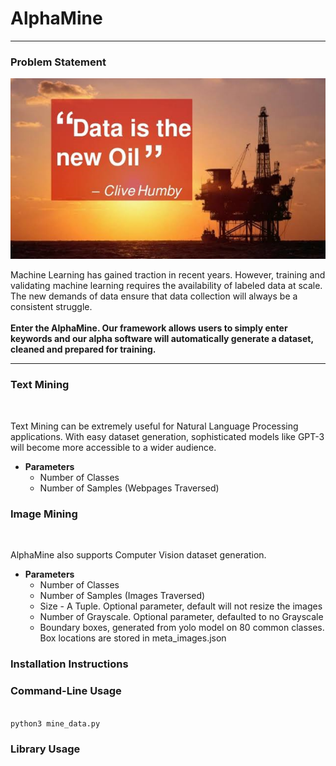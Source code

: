 <h1>AlphaMine</h1>
<hr>

<h3>Problem Statement</h3>
<img src="quote.png">
<p> Machine Learning has gained traction in recent years. However, training and validating machine learning requires the availability of labeled data at scale. The new demands of data ensure that data collection will always be a consistent struggle.
<br>
<br> 
<strong>
Enter the AlphaMine. Our framework allows users to simply enter keywords and our alpha software will automatically generate a dataset, cleaned and prepared for training. 
  </strong>
  
</p>


<hr>

<h3>Text Mining</h3>
<br>
<p>Text Mining can be extremely useful for Natural Language Processing applications. With easy dataset generation, sophisticated models like GPT-3 will become more accessible to a wider audience.</p>
<ul>
  <li> <strong> Parameters </strong> <ul> 
  <li>Number of Classes</li>
  <li>Number of Samples (Webpages Traversed)</li>
  </ul></li>
  
</ul>
<h3>Image Mining</h3>
<br>
<p> AlphaMine also supports Computer Vision dataset generation. 
<ul>
  <li><strong> Parameters </strong> <ul> 
  <li>Number of Classes</li>
  <li>Number of Samples (Images Traversed)</li>
  <li>Size - A Tuple. Optional parameter, default will not resize the images</li> 
  <li>Number of Grayscale. Optional parameter, defaulted to no Grayscale</li> 
  <li>Boundary boxes, generated from yolo model on 80 common classes. Box locations are stored in meta_images.json</li>
  </ul></li>
  
</ul>
<h3>Installation Instructions</h3>
<h3>Command-Line Usage</h3>
<code> 
python3 mine_data.py
</code>
<h3>Library Usage</h3>
